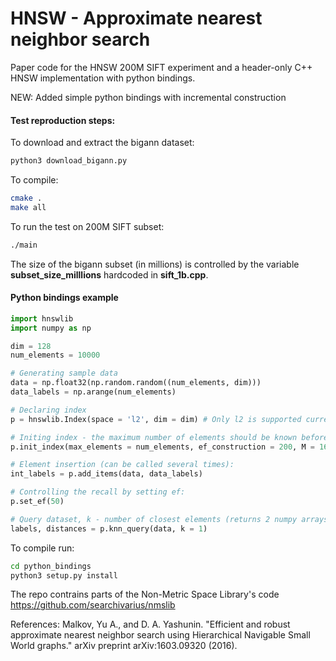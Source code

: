 # HNSW - Approximate nearest neighbor search
Paper code for the HNSW 200M SIFT experiment and a header-only C++ HNSW implementation with python bindings.

NEW: Added simple python bindings with incremental construction


#### Test reproduction steps:
To download and extract the bigann dataset:
```bash
python3 download_bigann.py
```
To compile:
```bash
cmake .
make all
```

To run the test on 200M SIFT subset:
```bash
./main
```

The size of the bigann subset (in millions) is controlled by the variable **subset_size_milllions** hardcoded in **sift_1b.cpp**.


#### Python bindings example
```python
import hnswlib
import numpy as np

dim = 128
num_elements = 10000

# Generating sample data
data = np.float32(np.random.random((num_elements, dim)))
data_labels = np.arange(num_elements)

# Declaring index
p = hnswlib.Index(space = 'l2', dim = dim) # Only l2 is supported currently

# Initing index - the maximum number of elements should be known beforehand
p.init_index(max_elements = num_elements, ef_construction = 200, M = 16)

# Element insertion (can be called several times):
int_labels = p.add_items(data, data_labels)

# Controlling the recall by setting ef:
p.set_ef(50)

# Query dataset, k - number of closest elements (returns 2 numpy arrays)
labels, distances = p.knn_query(data, k = 1)

```
To compile run:
```bash
cd python_bindings
python3 setup.py install
```

The repo contrains parts of the Non-Metric Space Library's code https://github.com/searchivarius/nmslib

References:
Malkov, Yu A., and D. A. Yashunin. "Efficient and robust approximate nearest neighbor search using Hierarchical Navigable Small World graphs." arXiv preprint arXiv:1603.09320 (2016).
